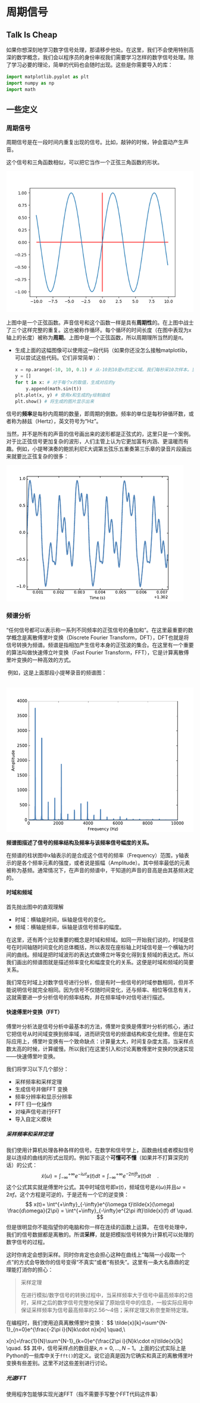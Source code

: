 # 周期信号

## Talk Is Cheap

如果你想深刻地学习数字信号处理，那请移步他处。在这里，我们不会使用特别高深的数学概念，我们会以程序员的身份审视我们需要学习怎样的数字信号处理。除了学习必要的理论，简单的代码也会随时出现。这些是你需要导入的库：

```python
import matplotlib.pyplot as plt
import numpy as np
import math
```



## 一些定义

### 周期信号

周期信号是在一段时间内重复出现的信号。比如，敲钟的时候，钟会震动产生声音。

这个信号和三角函数相似，可以把它当作一个正弦三角函数的形状。

![](src/periodic-signal/image-20210402203020722.png)

上图中是一个正弦函数。声音信号和这个函数一样是具有**周期性**的。在上图中战士了三个这样完整的重复。这也被称作循环。每个循环的时间长度（在图中表现为x轴上的长度）被称为**周期**。上图中是一个正弦函数，所以周期理所当然的是$\pi$。 

- 生成上面的这幅图像可以使用这一段代码（如果你还没怎么接触matplotlib，可以尝试这些代码。它们非常简单）：

  ```python
  x = np.arange(-10, 10, 0.1) # 从-10到10是x的定义域。我们每秒采10次样本。当然，你可以通过修改0.1来让生成的曲线变得圆滑或是粗糙。你可以暂时不知道为什么这样做。这会在后面关于采样频率和采样定理的部分进行讲解。
  y = []
  for t in x: # 对于每个x的取值，生成对应的y
      y.append(math.sin(t))
  plt.plot(x, y) # 使用x和生成的y绘制曲线
  plt.show() # 将生成的图片显示出来
  ```

信号的**频率**是每秒内周期的数量，即周期的倒数。频率的单位是每秒钟循环数，或者称为赫兹（Hertz），英文符号为“Hz”。

当然，并不是所有的声音的信号画出来的波形都是正弦式的，这里只是一个案例。对于比正弦信号更加复杂的波形，人们主管上认为它更加富有内涵、更温暖而有趣。例如，小提琴演奏的鲍凯利尼E大调第五弦乐五重奏第三乐章的录音片段画出来就要比正弦复杂的很多：

![image-20210403083845682](src/periodic-signal/image-20210403083845682.png)



### 频谱分析

​	“任何信号都可以表示称一系列不同频率的正弦信号的叠加和”。在这里最重要的数学概念是离散傅里叶变换（Discrete Fourier Transform，DFT），DFT也就是将信号转换为频谱。频谱是指相加产生信号本身的正弦波的集合。在这里有一个重要的算法叫做快速傅立叶变换（Fast Fourier Transform，FFT），它是计算离散傅里叶变换的一种高效的方式。

​	例如，这是上面那段小提琴录音的频谱图：

​	![image-20210403084637016](src/periodic-signal/image-20210403084637016.png)

**频谱图描述了信号的频率结构及频率与该频率信号幅度的关系。**

在频谱的柱状图中x轴表示的是合成这个信号的频率（Frequency）范围，y轴表示的是各个频率元素的强度，或者说是振幅（Amplitude）。其中频率最低的元素被称为基频。通常情况下，在声音的频谱中，干知道的声音的音高是由其基频决定的。



#### 时域和频域

首先抛出图中的直观理解

- 时域：横轴是时间，纵轴是信号的变化。
- 频域：横轴是频率，纵轴是该信号频率的幅度。

在这里，还有两个比较重要的概念是时域和频域。如同一开始我们说的，时域是信号在时间轴随时间变化的总体概括，所以表现在座标轴上时域信号是一个横轴为时间的曲线。频域是把时域波形的表达式做傅立叶等变化得到复频域的表达式。所以我们画出的频谱图就是描述频率变化和幅度变化的关系。这便是时域和频域的简要关系。

我们常在时域上对数字信号进行分析，但是有时一些信号的时域参数相同，但并不能说明信号就完全相同。因为信号不仅随时间变化，还与频率、相位等信息有关，这就需要进一步分析信号的频率结构，并在频率域中对信号进行描述。



#### 快速傅里叶变换（FFT）

​	傅里叶分析法是信号分析中最基本的方法，傅里叶变换是傅里叶分析的核心，通过它把信号从时间域变换到频率域，进而研究信号的频谱结构和变化规律。但是在实际应用上，傅里叶变换有一个致命缺点：计算量太大，时间复杂度太高，当采样点数太高的时候，计算缓慢。所以我们在这里引入和讨论离散傅里叶变换的快速实现——快速傅里叶变换。

我们将学习以下几个部分：

- 采样频率和采样定理
- 生成信号并做FFT 变换
- 频率分辨率和显示分辨率
- FFT 归一化操作
- 对噪声信号进行FFT
- 导入自定义模块

##### 采样频率和采样定理

我们使用计算机处理各种各样的信号。在数学和信号学上，函数曲线或者模拟信号是以连续的曲线的形式出现的。例如下面这个**可懂可不懂**（如果并不打算深究的话）的公式：
$$
\tilde{x}(\omega) = \int^{+\infty}_{-\infty}e^{-i\omega t}x(t)dt =  \int^{+\infty}_{-\infty}e^{-2\pi i f t}x(t)dt \quad.
$$
这个公式其实就是傅里叶公式。其中时域信号即$x(t)$，频域信号是$\tilde{x}(\omega)$并且$\omega = 2\pi f$。这个方程是可逆的，于是还有一个它的逆变换：
$$
x(t)= \int^{+\infty}_{-\infty}e^{i\omega t}\tilde{x}(\omega) \frac{d\omega}{2\pi} =  \int^{+\infty}_{-\infty}e^{2\pi ift}\tilde{x}(f) df \quad.
$$
但是很明显你不能指望你的电脑和你一样在连续的函数上运算。 在信号处理中，我们的信号数据都是离散的。所谓**采样**，就是把模拟信号转换为计算机可以处理的数字信号的过程。

这时你肯定会想到采样。同时你肯定也会担心这种在曲线上“每隔一小段取一个点”的方式会导致你的信号变得“不真实”或者“有损失”。这里有一条大名鼎鼎的定理能打消你的担心：

> 采样定理
>
> 在进行模拟/数字信号的转换过程中，当采样频率大于信号中最高频率的2倍时，采样之后的数字信号完整地保留了原始信号中的信息，一般实际应用中保证采样频率为信号最高频率的2.56～4倍；采样定理又称奈奎斯特定理。

在编程时，我们使用迫真离散傅里叶变换：
$$
\tilde{x}[k]=\sum^{N-1}_{n=0}e^{\frac{-2\pi i}{N}k\cdot n}x[n] \quad,\\

x[n]=\frac{1}{N}\sum^{N-1}_{k=0}e^{\frac{2\pi i}{N}k\cdot n}\tilde{x}[k] \quad.
$$
其中，信号采样点的数目是${k,n}=0,\dots,N-1$。上面的公式实际上是Python的一些库中关于`fft()`的定义。说它迫真是因为它确实和真正的离散傅里叶变换有些差别。这里不对这些差别进行讨论。

##### 光速FFT

使用程序包能够实现光速FFT（指不需要手写整个FFT代码这件事）


